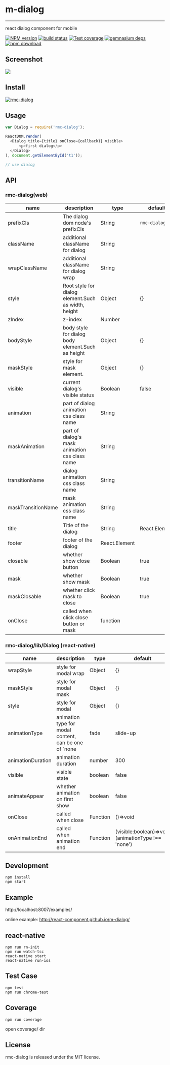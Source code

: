 # m-dialog
---

react dialog component for mobile

[![NPM version][npm-image]][npm-url]
[![build status][travis-image]][travis-url]
[![Test coverage][coveralls-image]][coveralls-url]
[![gemnasium deps][gemnasium-image]][gemnasium-url]
[![npm download][download-image]][download-url]

[npm-image]: http://img.shields.io/npm/v/rmc-dialog.svg?style=flat-square
[npm-url]: http://npmjs.org/package/rmc-dialog
[travis-image]: https://img.shields.io/travis/react-component/m-dialog.svg?style=flat-square
[travis-url]: https://travis-ci.org/react-component/m-dialog
[coveralls-image]: https://img.shields.io/coveralls/react-component/m-dialog.svg?style=flat-square
[coveralls-url]: https://coveralls.io/r/react-component/m-dialog?branch=master
[gemnasium-image]: http://img.shields.io/gemnasium/react-component/m-dialog.svg?style=flat-square
[gemnasium-url]: https://gemnasium.com/react-component/m-dialog
[node-image]: https://img.shields.io/badge/node.js-%3E=_0.10-green.svg?style=flat-square
[node-url]: http://nodejs.org/download/
[download-image]: https://img.shields.io/npm/dm/rmc-dialog.svg?style=flat-square
[download-url]: https://npmjs.org/package/rmc-dialog

## Screenshot

<img src="http://gtms04.alicdn.com/tps/i4/TB1dp5lHXXXXXbmXpXXyVug.FXX-664-480.png" />

## Install

[![rmc-dialog](https://nodei.co/npm/rmc-dialog.png)](https://npmjs.org/package/rmc-dialog)

## Usage

```js
var Dialog = require('rmc-dialog');

ReactDOM.render(
  <Dialog title={title} onClose={callback1} visible>
      <p>first dialog</p>
  </Dialog>
), document.getElementById('t1'));

// use dialog
```

## API

### rmc-dialog(web)

| name     | description    | type     | default      |
|----------|----------------|----------|--------------|
| prefixCls | The dialog dom node's prefixCls | String | `rmc-dialog` |
| className | additional className for dialog | String |  |
| wrapClassName | additional className for dialog wrap | String |  |
| style | Root style for dialog element.Such as width, height | Object | {} |
| zIndex | z-index | Number |  |
| bodyStyle | body style for dialog body element.Such as height | Object | {} |
| maskStyle | style for mask element. | Object | {} |
| visible | current dialog's visible status | Boolean | false |
| animation | part of dialog animation css class name | String |  |
| maskAnimation | part of dialog's mask animation css class name | String |  |
| transitionName | dialog animation css class name | String |  |
| maskTransitionName | mask animation css class name | String |  |
| title | Title of the dialog | String|React.Element |  |
| footer | footer of the dialog | React.Element |  |
| closable | whether show close button | Boolean | true |
| mask | whether show mask | Boolean | true |
| maskClosable | whether click mask to close | Boolean | true |
| onClose | called when click close button or mask | function |  |

### rmc-dialog/lib/Dialog (react-native)

| name     | description    | type     | default      |
|----------|----------------|----------|--------------|
| wrapStyle | style for modal wrap | Object | {} |
| maskStyle | style for modal mask | Object | {} |
| style | style for modal | Object | {} |
| animationType | animation type for modal content, can be one of `none|fade|slide-up|slide-down` | String | slide-up |
| animationDuration | animation duration | number | 300 |
| visible | visible state | boolean | false |
| animateAppear | whether animation on first show | boolean | false |
| onClose | called when close | Function | ()=>void |
| onAnimationEnd | called when animation end | Function | (visible:boolean)=>void (animationType !== 'none') |


## Development

```
npm install
npm start
```

## Example

http://localhost:8007/examples/

online example: http://react-component.github.io/m-dialog/

## react-native

```
npm run rn-init
npm run watch-tsc
react-native start
react-native run-ios
```

## Test Case

```
npm test
npm run chrome-test
```

## Coverage

```
npm run coverage
```

open coverage/ dir


## License

rmc-dialog is released under the MIT license.
